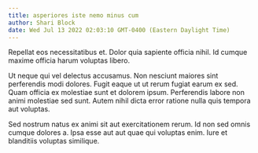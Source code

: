 ```yaml
---
title: asperiores iste nemo minus cum
author: Shari Block
date: Wed Jul 13 2022 02:03:10 GMT-0400 (Eastern Daylight Time)
---
```

Repellat eos necessitatibus et. Dolor quia sapiente officia nihil. Id cumque maxime officia harum voluptas libero.

 Ut neque qui vel delectus accusamus. Non nesciunt maiores sint perferendis modi dolores. Fugit eaque ut ut rerum fugiat earum ex sed. Quam officia ex molestiae sunt et dolorem ipsum. Perferendis labore non animi molestiae sed sunt. Autem nihil dicta error ratione nulla quis tempora aut voluptas.

 Sed nostrum natus ex animi sit aut exercitationem rerum. Id non sed omnis cumque dolores a. Ipsa esse aut aut quae qui voluptas enim. Iure et blanditiis voluptas similique.